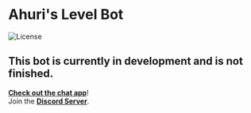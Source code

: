 # Ahuri's Level Bot
![License](https://img.shields.io/static/v1?label=license&message=GNU%20GPLv3&style=flat&color=green)

## This bot is currently in development and is **not** finished.

**[Check out the chat app](http://18.169.99.65/)**!
<br>
Join the **[Discord Server](https://discord.gg/VgFuy4aw3q)**.